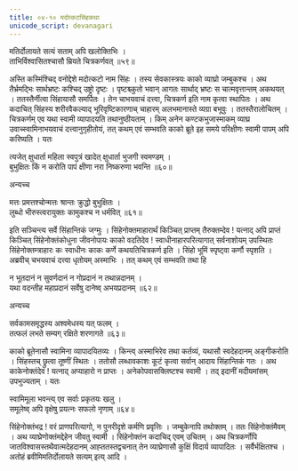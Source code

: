 ```yaml
---
title: ०४-१० मदोत्कटसिंहकथा
unicode_script: devanagari
---
```

मतिर्दोलायते सत्यं सताम् अपि खलोक्तिभिः ।  
ताभिर्विश्वासितश्चासौ म्रियते चित्रकर्णवत् ॥५९॥

अस्ति कस्मिंश्चिद् वनोद्देशे मदोत्कटो नाम सिंहः । तस्य सेवकास्त्रयः काको व्याघ्रो जम्बुकश्च । अथ तैर्भ्रमद्भिः सार्थभ्रष्टः कश्चिद् उष्ट्रो दृष्टः । पृष्टश्च्कुतो भवान् आगतः सार्थाद् भ्रष्टः स चात्मवृत्तान्तम् अकथयत् । ततस्तैर्नीत्वा सिंहायासौ समर्पितः । तेन चाभयवाचं दत्त्वा, चित्रकर्ण इति नाम कृत्वा स्थापितः । अथ कदाचित् सिंहस्य शरीरवैकल्याद् भूरिवृष्टिकारणाच् चाहारम् अलभमानास्ते व्यग्रा बभूवुः । ततस्तैरालोचितम् । चित्रकर्णम् एव यथा स्वामी व्यापादयति तथानुष्ठीयताम् । किम् अनेन कण्टकभुजास्माकम् व्याघ्र उवाच्स्वामिनाभयवाचं दत्त्वानुगृहीतोयं, तत् कथम् एवं सम्भवति काको ब्रूते इह समये परिक्षीणः स्वामी पापम् अपि करिष्यति । यतः

त्यजेत् क्षुधार्ता महिला स्वपुत्रं
खादेत् क्षुधार्ता भुजगी स्वमण्डम् ।  
बुभुक्षितः किं न करोति पापं
क्षीणा नरा निष्करुणा भवन्ति ॥६०॥

अन्यच्च

मत्तः प्रमत्तश्चोन्मत्तः श्रान्तः क्रुद्धो बुभुक्षितः ।  
लुब्धो भीरुस्त्वरायुक्तः कामुकश्च न धर्मवित् ॥६१॥

इति सञ्चिन्त्य सर्वे सिंहान्तिकं जग्मुः । सिंहेनोक्तमाहारार्थं किञ्चित् प्राप्तम् तैरुक्तम्देव ! यत्नाद् अपि प्राप्तं किञ्चित् सिंहेनोक्तंकोधुना जीवनोपायः काको वदतिदेव ! स्वाधीनाहारपरित्यागात् सर्वनाशोयम् उपस्थितः सिंहेनोक्तम्त्राहारः कः स्वाधीनः काकः कर्णे कथयतिचित्रकर्ण इति । सिंहो भूमिं स्पृष्ट्वा कर्णौ स्पृशति । अब्रवीच् चभयवाचं दत्त्वा धृतोयम् अस्माभिः । तत् कथम् एवं सम्भवति तथा हि

न भूतदानं न सुवर्णदानं
न गोप्रदानं न तथान्नदानम् ।  
यथा वदन्तीह महाप्रदानं
सर्वेषु दानेष्व् अभयप्रदानम् ॥६२॥

अन्यच्च

सर्वकामसमृद्धस्य अश्वमेधस्य यत् फलम् ।  
तत्फलं लभते सम्यग् रक्षिते शरणागते ॥६३॥

काको ब्रूतेनासौ स्वामिना व्यापादयितव्यः । किन्त्व् अस्माभिरेव तथा कर्तव्यं, यथासौ स्वदेहदानम् अङ्गीकरोति । सिंहस्तच् छ्रुत्वा तूष्णीं स्थितः । ततोसौ लब्धावकाशः कूटं कृत्वा सर्वान् आदाय सिंहान्तिकं गतः । अथ काकेनोक्तंदेव ! यत्नाद् अप्याहारो न प्राप्तः । अनेकोपवासक्लिष्टश्च स्वामी । तद् इदानीं मदीयमांसम् उपभुज्यताम् । यतः

स्वामिमूला भवन्त्य् एव सर्वाः प्रकृतयः खलु ।  
समूलेष्व् अपि वृक्षेषु प्रयत्नः सफलो नृणाम् ॥६४॥

सिंहेनोक्तंभद्र ! वरं प्राणपरित्यागो, न पुनरीदृशे कर्मणि प्रवृत्तिः । जम्बुकेनापि तथोक्तम् । ततः सिंहेनोक्तंमैवम् । अथ व्याघ्रेणोक्तंमद्देहेन जीवतु स्वामी । सिंहेनोक्तंन कदाचिद् एवम् उचितम् । अथ चित्रकर्णोपि जातविश्वासस्तथैवात्मदेहदानम् आह्ततस्तद्वचनात् तेन व्याघ्रेणासौ कुक्षिं विदार्य व्यापादितः । सर्वैर्भक्षितश्च । अतोहं ब्रवीमिमतिर्दोलायते सत्यम् इत्य् आदि । 
